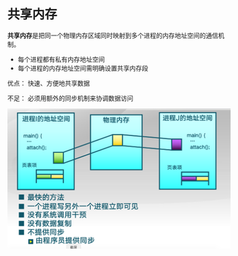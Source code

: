 # 共享内存

**共享内存**是把同一个物理内存区域同时映射到多个进程的内存地址空间的通信机制。

- 每个进程都有私有内存地址空间
- 每个进程的内存地址空间需明确设置共享内存段

优点： 快速、方便地共享数据

不足： 必须用额外的同步机制来协调数据访问

![](https://github.com/existorlive/existorlivepic/raw/master/%E6%88%AA%E5%B1%8F2020-10-10%20%E4%B8%8A%E5%8D%885.42.13.png)


